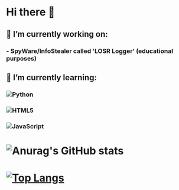 

# Hi there 👋

## 🔭 I’m currently working on:

### - SpyWare/InfoStealer called 'LOSR Logger' (educational purposes)


## 🌱 I’m currently learning:

### ![Python](https://img.shields.io/badge/python-3670A0?style=for-the-badge&logo=python&logoColor=ffdd54)

### ![HTML5](https://img.shields.io/badge/html5-%23E34F26.svg?style=for-the-badge&logo=html5&logoColor=white)

### ![JavaScript](https://img.shields.io/badge/javascript-%23323330.svg?style=for-the-badge&logo=javascript&logoColor=%23F7DF1E)
 
 
 
 
# ![Anurag's GitHub stats](https://github-readme-stats.vercel.app/api?username=madhead341&show_icons=true)
 
# [![Top Langs](https://github-readme-stats.vercel.app/api/top-langs/?username=madhead341&layout=compact)](https://github.com/madhead341)
 
